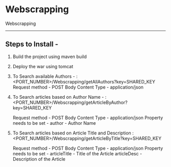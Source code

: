 # Webscrapping
Webscrapping

--------------------------
Steps to Install -
--------------------------

1. Build the project using maven build
2. Deploy the war using tomcat
3. To Search available Authors -
	<HOSTNAME>:<PORT_NUMBER>/Webscrapping/getAllAuthors?key=SHARED_KEY
	Request method - POST
	Body Content Type - application/json
	
4. To Search articles based on Author Name -
	<HOSTNAME>:<PORT_NUMBER>/Webscrapping/getArticleByAuthor?key=SHARED_KEY
	
	Request method - POST
	Body Content Type - application/json
	Property needs to be set - 
	author - Author Name 

5. To Search articles based on Article Title and Description
	<HOSTNAME>:<PORT_NUMBER>/Webscrapping/getArticleByTitle?key=SHARED_KEY
	
	Request method - POST
	Body Content Type - application/json
	Property needs to be set - 
	articleTitle - Title of the Article
	articleDesc - Description of the Article